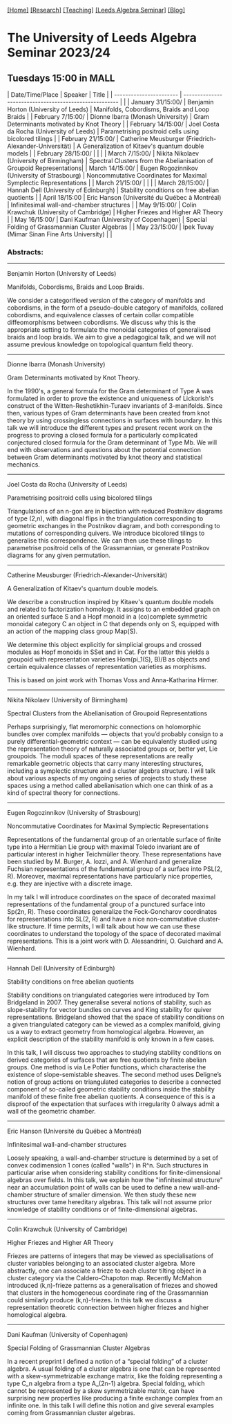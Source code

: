 [[Home]](https://emine-yildirim.github.io/) 
[[Research]](https://emine-yildirim.github.io/Research.html) 
[[Teaching]](https://emine-yildirim.github.io/teaching.html)
[[Leeds Algebra Seminar]](https://emine-yildirim.github.io/seminar.html)
[[Blog]](http://yildirimemine.tumblr.com/)

# The University of Leeds Algebra Seminar 2023/24  
## Tuesdays 15:00 in MALL

| Date/Time/Place         | Speaker                                                | Title    |
| ----------------------- | ------------------------------------------------------ |          |
| January 31/15:00/       | Benjamin Horton (University of Leeds)                  | Manifolds, Cobordisms, Braids and Loop Braids      |
| February 7/15:00/       | Dionne Ibarra   (Monash University)                    | Gram Determinants motivated by Knot Theory         |
| February 14/15:00/      | Joel Costa da Rocha (University of Leeds)              | Parametrising positroid cells using bicolored tilings |
| February 21/15:00/      | Catherine Meusburger (Friedrich-Alexander-Universität) | A Generalization of Kitaev's quantum double models |
| February 28/15:00/      |                                                        |          |
| March 7/15:00/          | Nikita Nikolaev (University of Birmingham)             | Spectral Clusters from the Abelianisation of Groupoid Representations|
| March 14/15:00/         | Eugen Rogozinnikov (University of Strasbourg)          | Noncommutative Coordinates for Maximal Symplectic Representations |
| March 21/15:00/         |                                                        |          |
| March 28/15:00/         | Hannah Dell (University of Edinburgh)                  | Stability conditions on free abelian quotients     |
| April 18/15:00          | Eric Hanson (Université du Québec à Montréal)          | Infinitesimal wall-and-chamber structures          |
| May 9/15:00/            | Colin Krawchuk (University of Cambridge)               | Higher Friezes and Higher AR Theory                |
| May 16/15:00/           | Dani Kaufman  (University of Copenhagen)               | Special Folding of Grassmannian Cluster Algebras        |
| May 23/15:00/           | İpek Tuvay  (Mimar Sinan Fine Arts University)         |          |


### Abstracts:

---

Benjamin Horton (University of Leeds) 

Manifolds, Cobordisms, Braids and Loop Braids.

 We consider a categorifieed version of the category of manifolds and cobordisms, in the form of a pseudo-double category of manifolds, collared cobordisms, and equivalence classes of certain collar compatible diffeomorphisms between cobordisms. We discuss why this is the appropriate setting to formulate the monoidal categories of generalised braids and loop braids. We aim to give a pedagogical talk, and we will not assume previous knowledge on topological quantum field theory.
 
 ---
 
Dionne Ibarra (Monash University)
 
Gram Determinants motivated by Knot Theory. 

 In the 1990's, a general formula for the Gram determinant of Type A was formulated in order to prove the existence and uniqueness of Lickorish's construct of the Witten-Reshetikhin-Turaev invariants of 3-manifolds. Since then, various types of Gram determinants have been created from knot theory by using crossingless connections in surfaces with boundary. In this talk we will introduce the different types and present recent work on the progress to proving a closed formula for a particularly complicated conjectured closed formula for the Gram determinant of Type Mb. We will end with observations and questions about the potential connection between Gram determinants motivated by knot theory and statistical mechanics.
 
 ---
 
 Joel Costa da Rocha (University of Leeds) 
 
Parametrising positroid cells using bicolored tilings
 
 Triangulations of an n-gon are in bijection with reduced Postnikov diagrams of type (2,n), with diagonal flips in the triangulation corresponding to geometric exchanges in the Postnikov diagram, and both corresponding to mutations of corresponding quivers. We introduce bicolored tilings to generalise this correspondence. We can then use these tilings to parametrise positroid cells of the Grassmannian, or generate Postnikov diagrams for any given permutation.

---
 
Catherine Meusburger (Friedrich-Alexander-Universität)
 
A Generalization of Kitaev's quantum double models.

 We describe a construction inspired by Kitaev's quantum double models 
and related to factorization homology. It assigns to an embedded graph 
on an oriented surface S and a Hopf monoid in a (co)complete symmetric 
monoidal category C an object in C that depends only on S, equipped with 
an action of the mapping class group Map(S).

We determine this object explicitly for simplicial groups and crossed 
modules as Hopf monoids in SSet and in Cat.  For the latter this yields 
a groupoid with representation varieties Hom(pi_1(S), B)/B as objects 
and certain equivalence classes of representation varieties as morphisms.

This is based on joint work with Thomas Voss and Anna-Katharina Hirmer.

---

Nikita Nikolaev (University of Birmingham) 

Spectral Clusters from the Abelianisation of Groupoid Representations

 Perhaps surprisingly, flat meromorphic connections on holomorphic bundles over complex manifolds — objects that you’d probably consign to a purely differential-geometric context — can be equivalently studied using the representation theory of naturally associated groups or, better yet, Lie groupoids. The moduli spaces of these representations are really remarkable geometric objects that carry many interesting structures, including a symplectic structure and a cluster algebra structure. I will talk about various aspects of my ongoing series of projects to study these spaces using a method called abelianisation which one can think of as a kind of spectral theory for connections.
 
 ---
 
Eugen Rogozinnikov (University of Strasbourg)
 
Noncommutative Coordinates for Maximal Symplectic Representations

 Representations of the fundamental group of an orientable surface of finite type into a Hermitian Lie group with maximal Toledo invariant are of particular interest in higher Teichmüller theory. These representations have been studied by M. Burger, A. Iozzi, and A. Wienhard and generalize Fuchsian representations of the fundamental group of a surface into PSL(2, R). Moreover, maximal representations have particularly nice properties, e.g. they are injective with a discrete image.

In my talk I will introduce coordinates on the space of decorated maximal representations of the fundamental group of a punctured surface into Sp(2n, R). These coordinates generalize the Fock-Goncharov coordinates for representations into SL(2, R) and have a nice non-commutative cluster-like structure. If time permits, I will talk about how we can use these coordinates to understand the topology of the space of decorated maximal representations. This is a joint work with D. Alessandrini, O. Guichard and A. Wienhard.

---

Hannah Dell (University of Edinburgh)

Stability conditions on free abelian quotients 

Stability conditions on triangulated categories were introduced by Tom Bridgeland in 2007. They generalise several notions of stability, such as slope-stability for vector bundles on curves and King stability for quiver representations. Bridgeland showed that the space of stability conditions on a given triangulated category can be viewed as a complex manifold, giving us a way to extract geometry from homological algebra. However, an explicit description of the stability manifold is only known in a few cases. 

In this talk, I will discuss two approaches to studying stability conditions on derived categories of surfaces that are free quotients by finite abelian groups. One method is via Le Potier functions, which characterise the existence of slope-semistable sheaves. The second method uses Deligne’s notion of group actions on triangulated categories to describe a connected component of so-called geometric stability conditions inside the stability manifold of these finite free abelian quotients. A consequence of this is a disproof of the expectation that surfaces with irregularity 0 always admit a wall of the geometric chamber.

---

Eric Hanson (Université du Québec à Montréal)

Infinitesimal wall-and-chamber structures

Loosely speaking, a wall-and-chamber structure is determined by a set of convex codimension 1 cones (called "walls") in R^n. Such structures in particular arise when considering stability conditions for finite-dimensional algebras over fields. In this talk, we explain how the "infinitesimal structure" near an accumulation point of walls can be used to define a new wall-and-chamber structure of smaller dimension. We then study these new structures over tame hereditary algebras. This talk will not assume prior knowledge of stability conditions or of finite-dimensional algebras.

---

Colin Krawchuk (University of Cambridge)

Higher Friezes and Higher AR Theory

Friezes are patterns of integers that may be viewed as specialisations of cluster variables belonging to an associated cluster algebra. More abstractly, one can associate a frieze to each cluster tilting object in a cluster category via the Caldero-Chapoton map. Recently McMahon introduced (k,n)-frieze patterns as a generalisation of friezes and showed that clusters in the homogeneous coordinate ring of the Grassmannian could similarly produce (k,n)-friezes. In this talk we discuss a representation theoretic connection between higher friezes and higher homological algebra.

---

Dani Kaufman (University of Copenhagen)

Special Folding of Grassmannian Cluster Algebras

In a recent preprint I defined a notion of a “special folding” of a cluster algebra. A usual folding of a cluster algebra is one that can be represented with a skew-symmetrizable exchange matrix, like the folding representing a type C_n algebra from a type A_(2n-1) algebra. Special folding, which cannot be represented by a skew symmetrizable matrix, can have surprising new properties like producing a finite exchange complex from an infinite one. In this talk I will define this notion and give several examples coming from Grassmannian cluster algebras.
